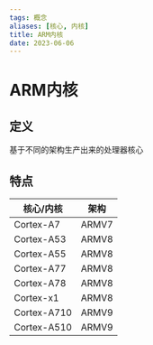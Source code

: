 ```yaml
---
tags: 概念
aliases: [核心, 内核]
title: ARM内核
date: 2023-06-06
---
```

# ARM内核

## 定义

基于不同的架构生产出来的处理器核心

## 特点

| 核心/内核   | 架构  |
| ----------- | ----- |
| Cortex-A7   | ARMV7 |
| Cortex-A53  | ARMV8 |
| Cortex-A55  | ARMV8 |
| Cortex-A77  | ARMV8 |
| Cortex-A78  | ARMV8 |
| Cortex-x1   | ARMV8 |
| Cortex-A710 | ARMV9 |
| Cortex-A510 | ARMV9 |
  
  

 


